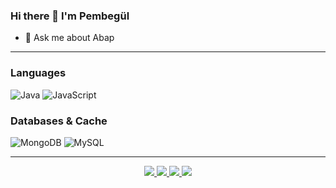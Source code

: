 ### Hi there 👋 I'm Pembegül

- 💬 Ask me about Abap

<!--
**pembegulyesiloz/pembegulyesiloz** is a ✨ _special_ ✨ repository because its `README.md` (this file) appears on your GitHub profile.

Here are some ideas to get you started:

- 🔭 I’m currently working on ...
- 👯 I’m looking to collaborate on ...
- 🤔 I’m looking for help with ...
- 💬 Ask me about ...
- 📫 How to reach me: ...
- 😄 Pronouns: ...
- ⚡ Fun fact: ...
-->
---

### Languages
![Java](https://img.shields.io/badge/java-%23ED8B00.svg?style=for-the-badge&logo=java&logoColor=white)
![JavaScript](https://img.shields.io/badge/javascript-%23323330.svg?style=for-the-badge&logo=javascript&logoColor=%23F7DF1E)

### Databases & Cache
![MongoDB](https://img.shields.io/badge/MongoDB-%234ea94b.svg?style=for-the-badge&logo=mongodb&logoColor=white) 
![MySQL](https://img.shields.io/badge/mysql-%2300000f.svg?style=for-the-badge&logo=mysql&logoColor=white)

---
  <p align="center">
    <a href="https://github.com/pembegulyesiloz">
      <img src="http://github-profile-summary-cards.vercel.app/api/cards/profile-details?username=pembegulyesiloz&theme=github_dark" />
    </a>
    <a href="https://github.com/pembegulyesiloz">
      <img src="https://github-readme-streak-stats.herokuapp.com?user=pembegulyesiloz&theme=github_dark&hide_border=true" />
    </a>
    <a href="https://github.com/pembegulyesiloz">
    <img src="http://github-profile-summary-cards.vercel.app/api/cards/stats?username=pembegulyesiloz&theme=github_dark" />
    </a>
    <a href="https://github.com/pembegulyesiloz">
    <img src="https://github-readme-stats.vercel.app/api/top-langs/?username=pembegulyesiloz&langs_count=7&card_width=800&theme=github_dark&hide_border=true&hide=makefile,cmake,c,html,css,blade" />
    </a>
  </p>
